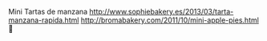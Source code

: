 Mini Tartas de manzana	http://www.sophiebakery.es/2013/03/tarta-manzana-rapida.html	http://bromabakery.com/2011/10/mini-apple-pies.html
਍